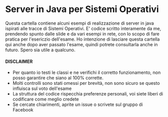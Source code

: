 # Server in Java per Sistemi Operativi
Questa cartella contiene alcuni esempi di realizzazione di server in java ispirati alle tracce di Sistemi Operativi.
E' codice scritto interamente da me, prendendo spunto dalle slide e da vari esempi in rete, con lo scopo di fare pratica per l'esericzio dell'esame.
Ho intenzione di lasciare questa cartella qui anche dopo aver passato l'esame, quindi potrete consultarla anche in futuro.
Spero sia utile a qualcuno.

#### DISCLAIMER

 - Per quanto io testi le classi e ne verifichi il corretto funzionamento, non posso garantire che siano al 100% corrette.
 - Molti controlli sono stati omessi per brevità, non sono sicuro se questo influisca sul voto dell'esame
 - La struttura del codice rispecchia preferenze personali, voi siete liberi di codificare come meglio credete
 - Se cercate chiarimenti, aprite un issue o scrivete sul gruppo di Facebook

